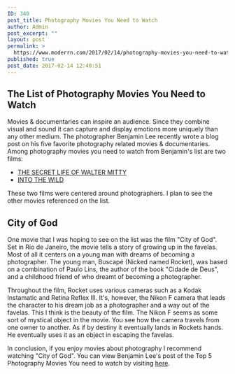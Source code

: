 ```yaml
---
ID: 340
post_title: Photography Movies You Need to Watch
author: Admin
post_excerpt: ""
layout: post
permalink: >
  https://www.moderrn.com/2017/02/14/photography-movies-you-need-to-watch/
published: true
post_date: 2017-02-14 12:40:51
---
```

<h2>The List of Photography Movies You Need to Watch</h2>
Movies & documentaries can inspire an audience. Since they combine visual and sound it can capture and display emotions more uniquely than any other medium. The photographer Benjamin Lee recently wrote a blog post on his five favorite photography related movies & documentaries. Among photography movies you need to watch from Benjamin's list are two films:  
<ul>
<li><a href="http://www.imdb.com/title/tt0359950/?ref_=fn_al_tt_1" rel="noopener" target="_blank">THE SECRET LIFE OF WALTER MITTY</a></li>
<li><a href="http://www.imdb.com/title/tt0758758/?ref_=fn_al_tt_1" rel="noopener" target="_blank">INTO THE WILD</a></li>
</ul>

These two films were centered around photographers. I plan to see the other movies referenced on the list.

<h2>City of God</h2>
One movie that I was hoping to see on the list was the film "City of God". Set in Rio de Janeiro, the movie tells a story of growing up in the favelas. Most of all it centers on a young man with dreams of becoming a photographer. The young man, Buscapé (Nicked named Rocket), was based on a combination of Paulo Lins, the author of the book "Cidade de Deus", and a childhood friend of who dreamt of becoming a photographer. 
<!--more-->

Throughout the film, Rocket uses various cameras such as a Kodak Instamatic and Retina Reflex III. It's, however, the Nikon F camera that leads the character to his dream job as a photographer and a way out of the favelas. This I think is the beauty of the film. The Nikon F seems as some sort of mystical object in the movie. You see how the camera travels from one owner to another. As if by destiny it eventually lands in Rockets hands. He eventually uses it as an object in escaping the favelas. 

In conclusion, if you enjoy movies about photography I recommend watching "City of God". You can view Benjamin Lee's post of the Top 5 Photography Movies You need to watch by visiting <a href="http://www.itchban.com/blog/2017/2/10/top-5-photography-movies-videos-you-need-to-watch" target="_blank">here</a>.